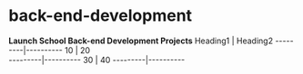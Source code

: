 # back-end-development
**Launch School Back-end Development Projects**
 Heading1 | Heading2
 ---------|----------
    10    |  20    
 ---------|----------
    30    |   40
 ---------|----------
